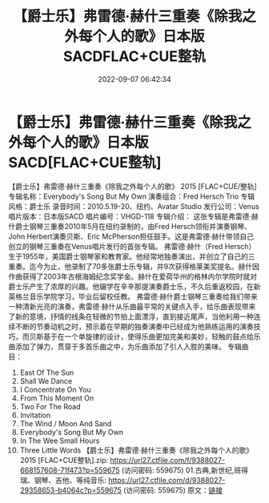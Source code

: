 ﻿---
title: 【爵士乐】弗雷德·赫什三重奏《除我之外每个人的歌》日本版SACDFLAC+CUE整轨
date: 2022-09-07 06:42:34
categories: 古典音乐、新世纪、纯音雅乐
tags: 纯音雅乐
---
# 【爵士乐】弗雷德·赫什三重奏《除我之外每个人的歌》日本版SACD[FLAC+CUE整轨]

【爵士乐】弗雷德·赫什三重奏《除我之外每个人的歌》 2015
[FLAC+CUE/整轨]
专辑名称：Everybody's Song But My Own
演奏组合：Fred Hersch Trio
专辑风格：爵士乐
录音时间：2010.5.19-20、纽约、Avatar Studio
发行公司：Venus
唱片版本：日本版SACD
唱片编号：VHGD-118
专辑介绍：
这张专辑是弗雷德·赫什爵士钢琴三重奏2010年5月在纽约录制的，由Fred Hersch领衔并演奏钢琴、John
Herbert演奏贝斯、Eric
McPherson担任鼓手。这是弗雷德·赫什带领自己创立的钢琴三重奏在Venus唱片发行的首张专辑。
弗雷德·赫什（Fred
Hersch）生于1955年，美国爵士钢琴家和教育家。他经常地独奏演出，并创立了自己的三重奏。迄今为止，他录制了70多张爵士乐专辑，并9次获得格莱美奖提名。赫什因作曲获得了2003年古根海姆纪念奖学金。赫什在爱荷华州的格林内尔学院时就对爵士乐产生了浓厚的兴趣。他辍学在辛辛那提演奏爵士乐，不久后重返校园，在新英格兰音乐学院学习，毕业后留校任教。
弗雷德·赫什爵士钢琴三重奏给我们带来一种清新光亮的演奏，弗雷德·赫什从乐曲最平常的关键点入手，给乐曲表现带来了新的意境，抒情的线条在轻微的节拍上面漂浮，直到接近尾声，当他利用一种连续不断的节奏动机之时，预示着在早期的独奏演奏中已经成为他熟练运用的演奏技巧，而贝斯基于在一个单旋律的设计，使得乐曲更加完美和美妙，轻触的鼓点给乐曲添加了弹力，贯穿于多首乐曲之中，为乐曲添加了引人入胜的美味。
专辑曲目：
01. East Of The Sun
02. Shall We Dance
03. I Concentrate On You
04. From This Moment On
05. Two For The Road
06. Invitation
07. The Wind / Moon And Sand
08. Everybody's Song But My Own
09. In The Wee Small Hours
10. Three Little Words
【爵士乐】弗雷德·赫什三重奏《除我之外每个人的歌》 2015 [FLAC+CUE整轨].zip: https://url27.ctfile.com/f/9388027-668157608-71f473?p=559675
(访问密码: 559675)
01.古典,新世纪,班得瑞、钢琴、吉他、等纯音乐: https://url27.ctfile.com/d/9388027-29358653-b4064c?p=559675
(访问密码: 559675)
原文：[链接](https://blog.sina.com.cn/s/blog_1647c7e7601030z9w.html)